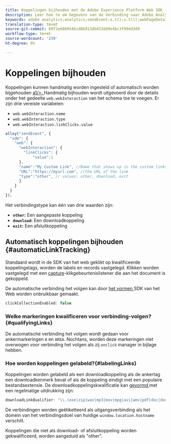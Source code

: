 ```yaml
---
title: Koppelingen bijhouden met de Adobe Experience Platform Web SDK
description: Leer hoe te om Gegevens van de Verbinding naar Adobe Analytics met het Web SDK van het Experience Platform te verzenden
keywords: adobe analytics;analytics;sendEvent;s.t();s.tl();webPageDetails;pageViews;webInteraction;webInteraction;page views;link tracking;links;track links;clickCollection;click collection;
translation-type: tm+mt
source-git-commit: 69f2e6069546cd8b913db453dd9e4bc3f99dd3d9
workflow-type: tm+mt
source-wordcount: '239'
ht-degree: 0%

---
```



# Koppelingen bijhouden

Koppelingen kunnen handmatig worden ingesteld of automatisch worden bijgehouden [a1/>. ](#automaticLinkTracking) Handmatig bijhouden wordt uitgevoerd door de details onder het gedeelte `web.webInteraction` van het schema toe te voegen. Er zijn drie vereiste variabelen:

* `web.webInteraction.name`
* `web.webInteraction.type`
* `web.webInteraction.linkClicks.value`

```javascript
alloy("sendEvent", {
  "xdm": {
    "web": {
      "webInteraction": {
        "linkClicks": {
            "value":1
      },
      "name":"My Custom Link", //Name that shows up in the custom links report
      "URL":"https://myurl.com", //the URL of the link
      "type":"other", // values: other, download, exit
      }
    }
  }
});
```

Het verbindingstype kan één van drie waarden zijn:

* **`other`:** Een aangepaste koppeling
* **`download`:** Een downloadkoppeling
* **`exit`:** Een afsluitkoppeling

## Automatisch koppelingen bijhouden {#automaticLinkTracking}

Standaard wordt in de SDK van het web geklikt op kwalificeerde koppelingstags, worden de labels en records vastgelegd. Klikken worden vastgelegd met een [capture](https://www.w3.org/TR/uievents/#capture-phase)-klikgebeurtenislistener die aan het document is gekoppeld.

De automatische verbinding het volgen kan door [het vormen ](../fundamentals/configuring-the-sdk.md#clickCollectionEnabled) SDK van het Web worden onbruikbaar gemaakt.

```javascript
clickCollectionEnabled: false
```

### Welke markeringen kwalificeren voor verbinding-volgen?{#qualifyingLinks}

De automatische verbinding het volgen wordt gedaan voor ankermarkeringen `A` en `AREA`. Nochtans, worden deze markeringen niet overwogen voor verbinding het volgen als zij `onclick` manager in bijlage hebben.

### Hoe worden koppelingen gelabeld?{#labelingLinks}

Koppelingen worden gelabeld als een downloadkoppeling als de ankertag een downloadkenmerk bevat of als de koppeling eindigt met een populaire bestandsextensie. De downloadkoppelingskwalificatie kan [gevormd ](../fundamentals/configuring-the-sdk.md) met een regelmatige uitdrukking zijn:

```javascript
downloadLinkQualifier: "\\.(exe|zip|wav|mp3|mov|mpg|avi|wmv|pdf|doc|docx|xls|xlsx|ppt|pptx)$"
```

De verbindingen worden geëtiketteerd als uitgangsverbinding als het domein van het verbindingsdoel van huidige `window.location.hostname` verschilt.

Koppelingen die niet als download- of afsluitkoppeling worden gekwalificeerd, worden aangeduid als &quot;other&quot;.
